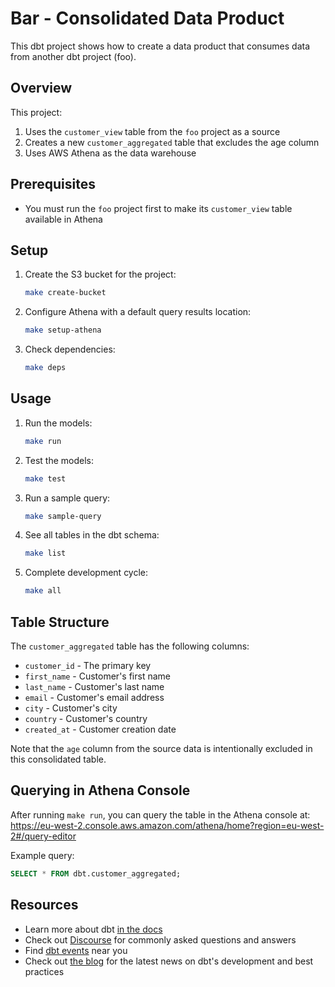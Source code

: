 # Bar - Consolidated Data Product

This dbt project shows how to create a data product that consumes data from another dbt project (foo).

## Overview

This project:
1. Uses the `customer_view` table from the `foo` project as a source
2. Creates a new `customer_aggregated` table that excludes the age column
3. Uses AWS Athena as the data warehouse

## Prerequisites

- You must run the `foo` project first to make its `customer_view` table available in Athena

## Setup

1. Create the S3 bucket for the project:
   ```bash
   make create-bucket
   ```

2. Configure Athena with a default query results location:
   ```bash
   make setup-athena
   ```

3. Check dependencies:
   ```bash
   make deps
   ```

## Usage

1. Run the models:
   ```bash
   make run
   ```

2. Test the models:
   ```bash
   make test
   ```

3. Run a sample query:
   ```bash
   make sample-query
   ```

4. See all tables in the dbt schema:
   ```bash
   make list
   ```

5. Complete development cycle:
   ```bash
   make all
   ```

## Table Structure

The `customer_aggregated` table has the following columns:
- `customer_id` - The primary key
- `first_name` - Customer's first name
- `last_name` - Customer's last name
- `email` - Customer's email address
- `city` - Customer's city
- `country` - Customer's country
- `created_at` - Customer creation date

Note that the `age` column from the source data is intentionally excluded in this consolidated table.

## Querying in Athena Console

After running `make run`, you can query the table in the Athena console at:
https://eu-west-2.console.aws.amazon.com/athena/home?region=eu-west-2#/query-editor

Example query:
```sql
SELECT * FROM dbt.customer_aggregated;
```

## Resources

- Learn more about dbt [in the docs](https://docs.getdbt.com/docs/introduction)
- Check out [Discourse](https://discourse.getdbt.com/) for commonly asked questions and answers
- Find [dbt events](https://events.getdbt.com) near you
- Check out [the blog](https://blog.getdbt.com/) for the latest news on dbt's development and best practices
